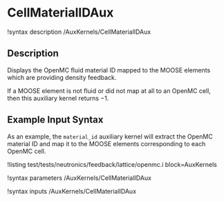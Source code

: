 # CellMaterialIDAux

!syntax description /AuxKernels/CellMaterialIDAux

## Description

Displays the OpenMC fluid material ID mapped to the MOOSE elements
which are providing density feedback.

If a MOOSE element is not fluid or did not map at all to an OpenMC cell,
then this auxiliary kernel returns $-1$.

## Example Input Syntax

As an example, the `material_id` auxiliary kernel will extract the OpenMC material ID
and map it to the MOOSE elements corresponding to each OpenMC cell.

!listing test/tests/neutronics/feedback/lattice/openmc.i
  block=AuxKernels

!syntax parameters /AuxKernels/CellMaterialIDAux

!syntax inputs /AuxKernels/CellMaterialIDAux
